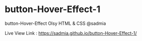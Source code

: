# button-Hover-Effect-1
button-Hover-Effect Olsy HTML &amp; CSS @sadmia

Live View Link : https://sadmia.github.io/button-Hover-Effect-1/
